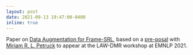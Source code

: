 ```yaml
---
layout: post
date: 2021-09-13 19:47:00-0400
inline: true
---
```


Paper on <a href="http://arxiv.org/abs/2109.07725">Data Augmentation for Frame-SRL</a>, based on a <a href="assets/pdf/automating_framenet_annotation_petruck_swayamdipta.pdf">pre-posal</a> with <a href="https://www.icsi.berkeley.edu/icsi/people/miriamp">Miriam R. L. Petruck</a> to appear at the LAW-DMR workshop at EMNLP 2021.
